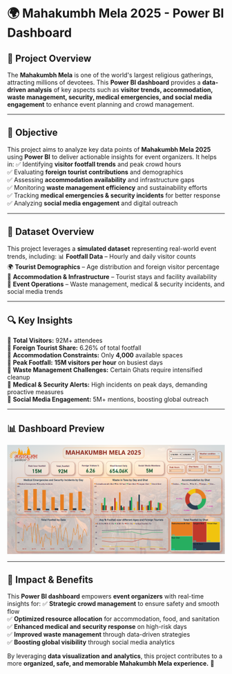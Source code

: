# 🌍 Mahakumbh Mela 2025 - Power BI Dashboard

## 📌 Project Overview
The **Mahakumbh Mela** is one of the world's largest religious gatherings, attracting millions of devotees. This **Power BI dashboard** provides a **data-driven analysis** of key aspects such as **visitor trends, accommodation, waste management, security, medical emergencies, and social media engagement** to enhance event planning and crowd management.

---

## 🎯 Objective
This project aims to analyze key data points of **Mahakumbh Mela 2025** using **Power BI** to deliver actionable insights for event organizers. It helps in:
✅ Identifying **visitor footfall trends** and peak crowd hours  
✅ Evaluating **foreign tourist contributions** and demographics  
✅ Assessing **accommodation availability** and infrastructure gaps  
✅ Monitoring **waste management efficiency** and sustainability efforts  
✅ Tracking **medical emergencies & security incidents** for better response  
✅ Analyzing **social media engagement** and digital outreach  

---

## 📂 Dataset Overview
This project leverages a **simulated dataset** representing real-world event trends, including:
📊 **Footfall Data** – Hourly and daily visitor counts  
🌍 **Tourist Demographics** – Age distribution and foreign visitor percentage  
🏨 **Accommodation & Infrastructure** – Tourist stays and facility availability  
🚮 **Event Operations** – Waste management, medical & security incidents, and social media trends  

---

## 🔍 Key Insights
📌 **Total Visitors:** 92M+ attendees  
📌 **Foreign Tourist Share:** 6.26% of total footfall  
📌 **Accommodation Constraints:** Only **4,000** available spaces  
📌 **Peak Footfall:** **15M visitors per hour** on busiest days  
📌 **Waste Management Challenges:** Certain Ghats require intensified cleanup  
📌 **Medical & Security Alerts:** High incidents on peak days, demanding proactive measures  
📌 **Social Media Engagement:** 5M+ mentions, boosting global outreach  

---

## 📊 Dashboard Preview
![Dashboard](https://github.com/Deepak747949/Mahakumbh-Mela-2025/blob/main/Screenshot%202025-04-01%20235928.png)

---

## 🚀 Impact & Benefits
This **Power BI dashboard** empowers **event organizers** with real-time insights for:
✅ **Strategic crowd management** to ensure safety and smooth flow  
✅ **Optimized resource allocation** for accommodation, food, and sanitation  
✅ **Enhanced medical and security response** on high-risk days  
✅ **Improved waste management** through data-driven strategies  
✅ **Boosting global visibility** through social media analytics  

By leveraging **data visualization and analytics**, this project contributes to a more **organized, safe, and memorable Mahakumbh Mela experience.** 🎉
